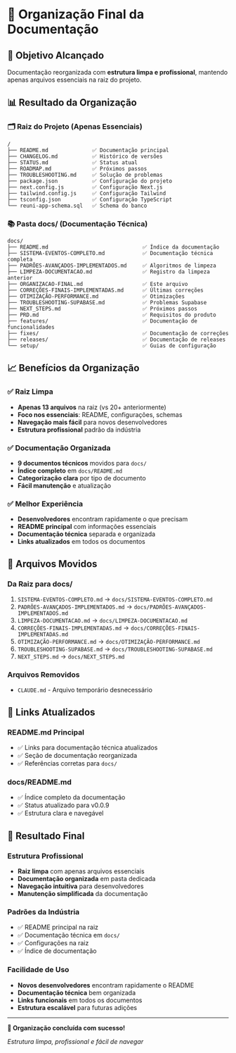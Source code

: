# 📁 Organização Final da Documentação

## 🎯 Objetivo Alcançado

Documentação reorganizada com **estrutura limpa e profissional**, mantendo apenas arquivos essenciais na raiz do projeto.

## 📊 Resultado da Organização

### 🗂️ Raiz do Projeto (Apenas Essenciais)
```
/
├── README.md              ✅ Documentação principal
├── CHANGELOG.md           ✅ Histórico de versões
├── STATUS.md              ✅ Status atual
├── ROADMAP.md             ✅ Próximos passos
├── TROUBLESHOOTING.md     ✅ Solução de problemas
├── package.json           ✅ Configuração do projeto
├── next.config.js         ✅ Configuração Next.js
├── tailwind.config.js     ✅ Configuração Tailwind
├── tsconfig.json          ✅ Configuração TypeScript
└── reuni-app-schema.sql   ✅ Schema do banco
```

### 📚 Pasta docs/ (Documentação Técnica)
```
docs/
├── README.md                              ✅ Índice da documentação
├── SISTEMA-EVENTOS-COMPLETO.md            ✅ Documentação técnica completa
├── PADRÕES-AVANÇADOS-IMPLEMENTADOS.md     ✅ Algoritmos de limpeza
├── LIMPEZA-DOCUMENTACAO.md                ✅ Registro da limpeza anterior
├── ORGANIZACAO-FINAL.md                   ✅ Este arquivo
├── CORREÇÕES-FINAIS-IMPLEMENTADAS.md      ✅ Últimas correções
├── OTIMIZAÇÃO-PERFORMANCE.md              ✅ Otimizações
├── TROUBLESHOOTING-SUPABASE.md            ✅ Problemas Supabase
├── NEXT_STEPS.md                          ✅ Próximos passos
├── PRD.md                                 ✅ Requisitos do produto
├── features/                              ✅ Documentação de funcionalidades
├── fixes/                                 ✅ Documentação de correções
├── releases/                              ✅ Documentação de releases
└── setup/                                 ✅ Guias de configuração
```

## 📈 Benefícios da Organização

### ✅ Raiz Limpa
- **Apenas 13 arquivos** na raiz (vs 20+ anteriormente)
- **Foco nos essenciais**: README, configurações, schemas
- **Navegação mais fácil** para novos desenvolvedores
- **Estrutura profissional** padrão da indústria

### ✅ Documentação Organizada
- **9 documentos técnicos** movidos para `docs/`
- **Índice completo** em `docs/README.md`
- **Categorização clara** por tipo de documento
- **Fácil manutenção** e atualização

### ✅ Melhor Experiência
- **Desenvolvedores** encontram rapidamente o que precisam
- **README principal** com informações essenciais
- **Documentação técnica** separada e organizada
- **Links atualizados** em todos os documentos

## 🎯 Arquivos Movidos

### Da Raiz para docs/
1. `SISTEMA-EVENTOS-COMPLETO.md` → `docs/SISTEMA-EVENTOS-COMPLETO.md`
2. `PADRÕES-AVANÇADOS-IMPLEMENTADOS.md` → `docs/PADRÕES-AVANÇADOS-IMPLEMENTADOS.md`
3. `LIMPEZA-DOCUMENTACAO.md` → `docs/LIMPEZA-DOCUMENTACAO.md`
4. `CORREÇÕES-FINAIS-IMPLEMENTADAS.md` → `docs/CORREÇÕES-FINAIS-IMPLEMENTADAS.md`
5. `OTIMIZAÇÃO-PERFORMANCE.md` → `docs/OTIMIZAÇÃO-PERFORMANCE.md`
6. `TROUBLESHOOTING-SUPABASE.md` → `docs/TROUBLESHOOTING-SUPABASE.md`
7. `NEXT_STEPS.md` → `docs/NEXT_STEPS.md`

### Arquivos Removidos
- `CLAUDE.md` - Arquivo temporário desnecessário

## 🔗 Links Atualizados

### README.md Principal
- ✅ Links para documentação técnica atualizados
- ✅ Seção de documentação reorganizada
- ✅ Referências corretas para `docs/`

### docs/README.md
- ✅ Índice completo da documentação
- ✅ Status atualizado para v0.0.9
- ✅ Estrutura clara e navegável

## 🚀 Resultado Final

### Estrutura Profissional
- **Raiz limpa** com apenas arquivos essenciais
- **Documentação organizada** em pasta dedicada
- **Navegação intuitiva** para desenvolvedores
- **Manutenção simplificada** da documentação

### Padrões da Indústria
- ✅ README principal na raiz
- ✅ Documentação técnica em `docs/`
- ✅ Configurações na raiz
- ✅ Índice de documentação

### Facilidade de Uso
- **Novos desenvolvedores** encontram rapidamente o README
- **Documentação técnica** bem organizada
- **Links funcionais** em todos os documentos
- **Estrutura escalável** para futuras adições

---

**🎉 Organização concluída com sucesso!**

*Estrutura limpa, profissional e fácil de navegar*